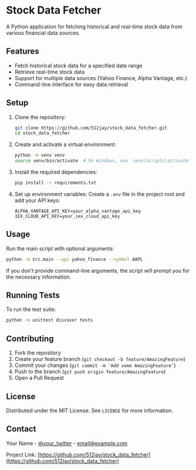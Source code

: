 # Stock Data Fetcher

A Python application for fetching historical and real-time stock data from various financial data sources.

## Features

- Fetch historical stock data for a specified date range
- Retrieve real-time stock data
- Support for multiple data sources (Yahoo Finance, Alpha Vantage, etc.)
- Command-line interface for easy data retrieval

## Setup

1. Clone the repository:
   ```sh
   git clone https://github.com/512jay/stock_data_fetcher.git
   cd stock_data_fetcher
   ```

2. Create and activate a virtual environment:
   ```sh
   python -m venv venv
   source venv/bin/activate  # On Windows, use `venv\Scripts\activate`
   ```

3. Install the required dependencies:
   ```sh
   pip install -r requirements.txt
   ```

4. Set up environment variables:
   Create a `.env` file in the project root and add your API keys:
   ```
   ALPHA_VANTAGE_API_KEY=your_alpha_vantage_api_key
   IEX_CLOUD_API_KEY=your_iex_cloud_api_key
   ```

## Usage

Run the main script with optional arguments:

```sh
python -m src.main --api yahoo_finance --symbol AAPL
```

If you don't provide command-line arguments, the script will prompt you for the necessary information.

## Running Tests

To run the test suite:

```sh
python -m unittest discover tests
```

## Contributing

1. Fork the repository
2. Create your feature branch (`git checkout -b feature/AmazingFeature`)
3. Commit your changes (`git commit -m 'Add some AmazingFeature'`)
4. Push to the branch (`git push origin feature/AmazingFeature`)
5. Open a Pull Request

## License

Distributed under the MIT License. See `LICENSE` for more information.

## Contact

Your Name - [@your_twitter](https://twitter.com/your_twitter) - email@example.com

Project Link: [https://github.com/512jay/stock_data_fetcher](https://github.com/512jay/stock_data_fetcher)
